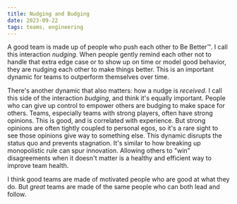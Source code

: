```yaml
---
title: Nudging and Budging
date: 2023-09-22
tags: teams, engineering
---
```


A good team is made up of people who push each other to Be Better™. I call this
interaction *nudging*. When people gently remind each other not to handle that
extra edge case or to show up on time or model good behavior, they are nudging
each other to make things better. This is an important dynamic for teams to
outperform themselves over time.

There's another dynamic that also matters: how a nudge is *received*. I call
this side of the interaction *budging*, and think it's equally important. People
who can give up control to empower others are budging to make space for others.
Teams, especially teams with strong players, often have strong opinions. This is
good, and is correlated with experience. But strong opinions are often tightly
coupled to personal egos, so it's a rare sight to see those opinions give way to
something else. This dynamic disrupts the status quo and prevents stagnation.
It's similar to how breaking up monopolistic rule can spur innovation. Allowing
others to "win" disagreements when it doesn't matter is a healthy and efficient
way to improve team health.

I think good teams are made of motivated people who are good at what they do.
But *great* teams are made of the same people who can both lead and follow.
